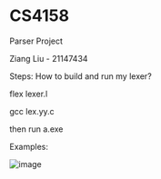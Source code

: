 # CS4158
Parser Project

Ziang Liu  -  21147434

Steps: How to build and run my lexer?

flex lexer.l

gcc lex.yy.c

then run a.exe

Examples:

![image](https://user-images.githubusercontent.com/91567702/227951003-f0faa006-b709-451e-9401-48f1f5a220ce.png)


